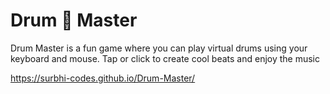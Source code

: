 # Drum 🥁 Master
Drum Master is a fun game where you can play virtual drums using your keyboard and mouse. Tap or click to create cool beats and enjoy the music

https://surbhi-codes.github.io/Drum-Master/
